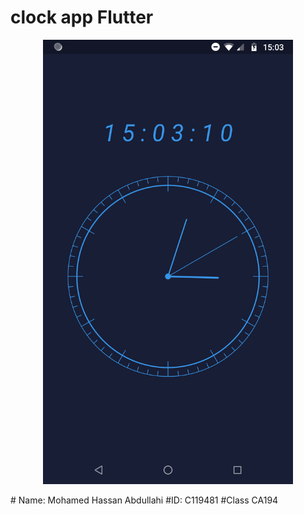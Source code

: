 # clock app Flutter 

<p align='center'>
    <img src='fig.png' width=400>
</p>
# Name: Mohamed Hassan Abdullahi
#ID: C119481
#Class CA194


